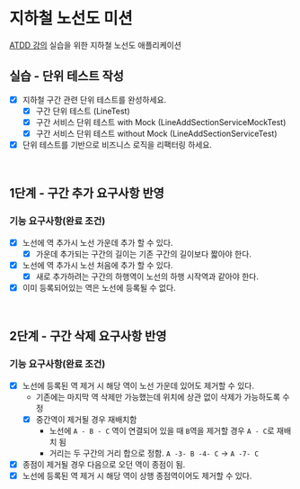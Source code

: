 # 지하철 노선도 미션
[ATDD 강의](https://edu.nextstep.camp/c/R89PYi5H) 실습을 위한 지하철 노선도 애플리케이션

## 실습 - 단위 테스트 작성

- [x] 지하철 구간 관련 단위 테스트를 완성하세요. 
  - [x] 구간 단위 테스트 (LineTest)
  - [x] 구간 서비스 단위 테스트 with Mock (LineAddSectionServiceMockTest)
  - [x] 구간 서비스 단위 테스트 without Mock (LineAddSectionServiceTest)
- [x] 단위 테스트를 기반으로 비즈니스 로직을 리팩터링 하세요.

<br>

## 1단계 - 구간 추가 요구사항 반영

### 기능 요구사항(완료 조건)

- [x] 노선에 역 추가시 노선 가운데 추가 할 수 있다.
  - [x] 가운데 추가되는 구간의 길이는 기존 구간의 길이보다 짧아야 한다.
- [x] 노선에 역 추가시 노선 처음에 추가 할 수 있다.
  - [x] 새로 추가하려는 구간의 하행역이 노선의 하행 시작역과 같아야 한다.
- [x] 이미 등록되어있는 역은 노선에 등록될 수 없다.

<br>

## 2단계 - 구간 삭제 요구사항 반영


### 기능 요구사항(완료 조건)

- [x] 노선에 등록된 역 제거 시 해당 역이 노선 가운데 있어도 제거할 수 있다.
  - 기존에는 마지막 역 삭제만 가능했는데 위치에 상관 없이 삭제가 가능하도록 수정
  - [x] 중간역이 제거될 경우 재배치함
    - 노선에 `A - B - C` 역이 연결되어 있을 때 `B`역을 제거할 경우 `A - C`로 재배치 됨
    - 거리는 두 구간의 거리 합으로 정함. `A -3- B -4- C` -> `A -7- C`
- [x] 종점이 제거될 경우 다음으로 오던 역이 종점이 됨.
- [x] 노선에 등록된 역 제거 시 해당 역이 상행 종점역이어도 제거할 수 있다.
